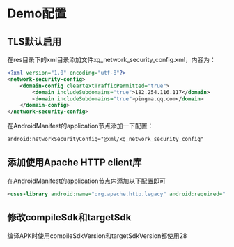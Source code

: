 # Demo配置

## TLS默认启用
在res目录下的xml目录添加文件xg_network_security_config.xml，内容为：
```xml
<?xml version="1.0" encoding="utf-8"?>
<network-security-config>
    <domain-config cleartextTrafficPermitted="true">
        <domain includeSubdomains="true">182.254.116.117</domain>
        <domain includeSubdomains="true">pingma.qq.com</domain>
    </domain-config>
</network-security-config>
```

在AndroidManifest的application节点添加一下配置：
```xml
android:networkSecurityConfig="@xml/xg_network_security_config"
```
## 添加使用Apache HTTP client库

在AndroidManifest的application节点内添加以下配置即可
```xml
<uses-library android:name="org.apache.http.legacy" android:required="false"/>
```
## 修改compileSdk和targetSdk
编译APK时使用compileSdkVersion和targetSdkVersion都使用28
